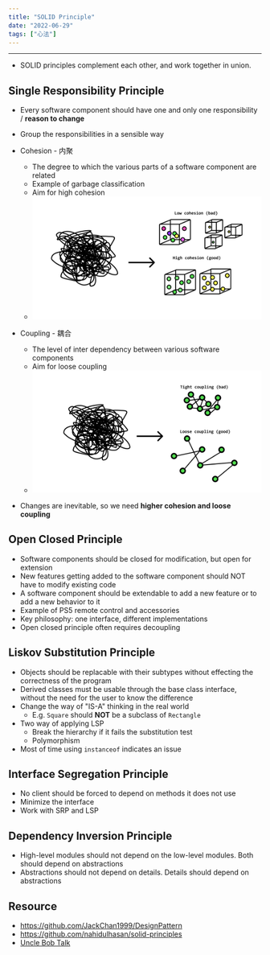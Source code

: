 ```yaml
---
title: "SOLID Principle"
date: "2022-06-29"
tags: ["心法"]
---
```


***

* SOLID principles complement each other, and work together in union.

## Single Responsibility Principle

* Every software component should have one and only one responsibility / **reason to change**
* Group the responsibilities in a sensible way
* Cohesion - 内聚
  * The degree to which the various parts of a software component are related
  * Example of garbage classification
  * Aim for high cohesion
  * ![entropy-and-cohesion](https://raw.githubusercontent.com/hadjShell/hadjshell.github.io/3ec2708a01e389a49fa6541aaa6d27e67cd940c3/imgs/entropy-and-cohesion.svg)
* Coupling - 耦合
  * The level of inter dependency between various software components
  * Aim for loose coupling
  * ![entropy-and-coupling](https://raw.githubusercontent.com/hadjShell/hadjshell.github.io/3ec2708a01e389a49fa6541aaa6d27e67cd940c3/imgs/entropy-and-coupling.svg)

* Changes are inevitable, so we need **higher cohesion and loose coupling**

## Open Closed Principle

* Software components should be closed for modification, but open for extension
* New features getting added to the software component should NOT have to modify existing code
* A software component should be extendable to add a new feature or to add a new behavior to it
* Example of PS5 remote control and accessories
* Key philosophy: one interface, different implementations
* Open closed principle often requires decoupling

## Liskov Substitution Principle

* Objects should be replacable with their subtypes without effecting the correctness of the program
* Derived classes must be usable through the base class interface, without the need for the user to know the difference
* Change the way of "IS-A" thinking in the real world
  * E.g. `Square` should **NOT** be a subclass of `Rectangle`
* Two way of applying LSP
  * Break the hierarchy if it fails the substitution test
  * Polymorphism
* Most of time using `instanceof` indicates an issue

## Interface Segregation Principle

* No client should be forced to depend on methods it does not use
* Minimize the interface
* Work with SRP and LSP

## Dependency Inversion Principle

* High-level modules should not depend on the low-level modules. Both should depend on abstractions
* Abstractions should not depend on details. Details should depend on abstractions

## Resource

* https://github.com/JackChan1999/DesignPattern
* https://github.com/nahidulhasan/solid-principles
* [Uncle Bob Talk](https://www.youtube.com/watch?v=zHiWqnTWsn4)